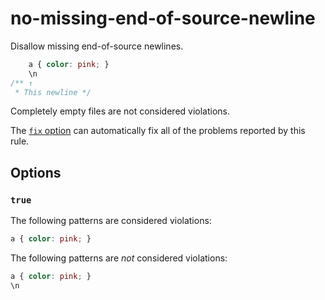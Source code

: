 # no-missing-end-of-source-newline

Disallow missing end-of-source newlines.

<!-- prettier-ignore -->
```css
    a { color: pink; }
    \n
/** ↑
 * This newline */
```

Completely empty files are not considered violations.

The [`fix` option](https://github.com/stylelint/stylelint/tree/13.13.1/docs/user-guide/usage/options.md#fix) can automatically fix all of the problems reported by this rule.

## Options

### `true`

The following patterns are considered violations:

<!-- prettier-ignore -->
```css
a { color: pink; }
```

The following patterns are _not_ considered violations:

<!-- prettier-ignore -->
```css
a { color: pink; }
\n
```

